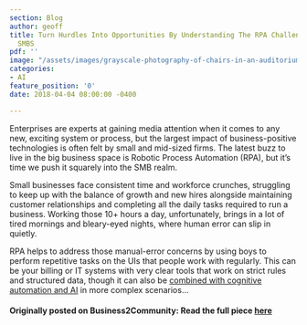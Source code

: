 ```yaml
---
section: Blog
author: geoff
title: Turn Hurdles Into Opportunities By Understanding The RPA Challenges Facing
  SMBS
pdf: ''
image: "/assets/images/grayscale-photography-of-chairs-in-an-auditorium-2305084.jpg"
categories:
- AI
feature_position: '0'
date: 2018-04-04 08:00:00 -0400

---
```

Enterprises are experts at gaining media attention when it comes to any new, exciting system or process, but the largest impact of business-positive technologies is often felt by small and mid-sized firms. The latest buzz to live in the big business space is Robotic Process Automation (RPA), but it’s time we push it squarely into the SMB realm.

Small businesses face consistent time and workforce crunches, struggling to keep up with the balance of growth and new hires alongside maintaining customer relationships and completing all the daily tasks required to run a business. Working those 10+ hours a day, unfortunately, brings in a lot of tired mornings and bleary-eyed nights, where human error can slip in quietly.

RPA helps to address those manual-error concerns by using boys to perform repetitive tasks on the UIs that people work with regularly. This can be your billing or IT systems with very clear tools that work on strict rules and structured data, though it can also be [combined with cognitive automation and AI](https://www.workfusion.com/robotic-process-automation-rpa?utm_source=other&utm_medium=business2community&utm_name=geoff-whiting&utm_content=rpa&utm_term=turn-hurdles-into-opportunities-by-understanding-the-rpa-challenges-facing-smbs) in more complex scenarios...

#### Originally posted on Business2Community: Read the full piece [here](https://www.business2community.com/business-intelligence/turn-hurdles-opportunities-understanding-rpa-challenges-facing-smbs-02042029)